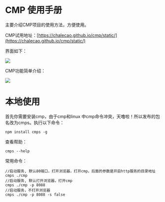 # CMP 使用手册

主要介绍CMP项目的使用方法，方便使用。

CMP试用地址：[https://chalecao.github.io/cmp/static/](https://chalecao.github.io/cmp/static/)

界面如下：

![](/assets/cmp_overview.png)

CMP功能简单介绍：

![](/assets/cmp_intro.png)

# 本地使用
首先你需要安装cmp，由于cmp和linux 中cmp命令冲突，天噜啦！所以发布的包名改为cmps。执行以下命令：
```
npm install cmps -g
```
查看帮助：
```
cmps --help

```
常用命令：
```
//启动服务, 默认80端口，打开浏览器，打开cmp，后面的参数是开启http服务的目录地址
cmps ./cmp
//启动服务, 默认打开浏览器，打开cmp
cmps ./cmp -p 8088
//启动服务，不打开浏览器
cmps ./cmp -p 8088 -s false
```




